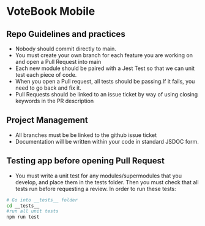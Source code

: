 # VoteBook Mobile
## Repo Guidelines and practices
- Nobody should commit directly to main. 
- You must create your own branch for each feature you are working on and open a Pull Request into main
- Each new module should be paired with a Jest Test so that we can unit test each piece of code. 
- When you open a Pull request, all tests should be passing.If it fails, you need to go back and fix it. 
- Pull Requests should be linked to an issue ticket by way of using closing keywords in the PR description

## Project Management
- All branches must be be linked to the github issue ticket 
- Documentation will be written within your code in standard JSDOC form.

## Testing app before opening Pull Request
- You must write a unit test for any modules/supermodules that you develop, and place them in the tests folder. Then you must check that all tests run before requesting a review. In order to run these tests: 
```bash
# Go into __tests__ folder
cd __tests__
#run all unit tests
npm run test
```
